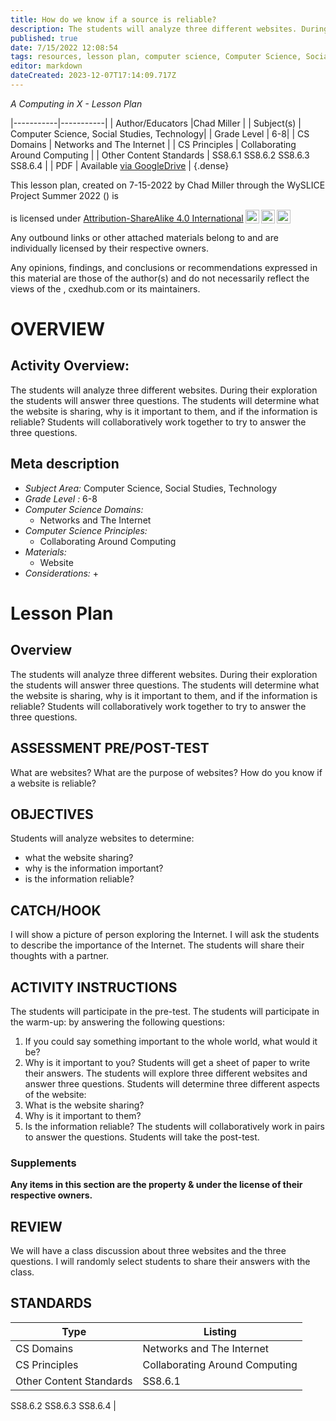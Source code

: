 ```yaml
---
title: How do we know if a source is reliable?
description: The students will analyze three different websites. During their exploration the students will answer three questions. The students will determine what the website is sharing, why is it important to them, and if the information is reliable? Students will collaboratively work together to try to answer the three questions.
published: true
date: 7/15/2022 12:08:54
tags: resources, lesson plan, computer science, Computer Science, Social Studies, Technology 
editor: markdown
dateCreated: 2023-12-07T17:14:09.717Z
---
```

*A Computing in X - Lesson Plan*

|-----------|-----------|
| Author/Educators |Chad Miller |
| Subject(s) | Computer Science, Social Studies, Technology|
| Grade Level | 6-8|
| CS Domains | Networks and The Internet |
| CS Principles | Collaborating Around Computing |
| Other Content Standards | SS8.6.1
SS8.6.2
SS8.6.3
SS8.6.4 | 
| PDF | Available [via GoogleDrive]() |
{.dense}






This lesson plan, created on 7-15-2022 by Chad Miller through the  WySLICE Project Summer 2022 () is  <p xmlns:cc="http://creativecommons.org/ns#" >  is licensed under <a href="http://creativecommons.org/licenses/by-sa/4.0/?ref=chooser-v1" target="_blank" rel="license noopener noreferrer" style="display:inline-block;">Attribution-ShareAlike 4.0 International<img style="height:22px!important;margin-left:3px;vertical-align:text-bottom;" src="https://mirrors.creativecommons.org/presskit/icons/cc.svg?ref=chooser-v1"><img style="height:22px!important;margin-left:3px;vertical-align:text-bottom;" src="https://mirrors.creativecommons.org/presskit/icons/by.svg?ref=chooser-v1"><img style="height:22px!important;margin-left:3px;vertical-align:text-bottom;" src="https://mirrors.creativecommons.org/presskit/icons/sa.svg?ref=chooser-v1"></a></p>


Any outbound links or other attached materials belong to and are individually licensed by their respective owners. 


Any opinions, findings, and conclusions or recommendations expressed in this material are those of the author(s) and do not necessarily reflect the views of the , cxedhub.com or its maintainers.


# OVERVIEW
## Activity Overview:  
The students will analyze three different websites. During their exploration the students will answer three questions. The students will determine what the website is sharing, why is it important to them, and if the information is reliable? Students will collaboratively work together to try to answer the three questions.
## Meta description
+ *Subject Area:* Computer Science, Social Studies, Technology 
+ *Grade Level :* 6-8 
+ *Computer Science Domains:*
   + Networks and The Internet
+ *Computer Science Principles:*
   + Collaborating Around Computing
+ *Materials:* 
   + Website
+ *Considerations:*
   + 


# Lesson Plan
## Overview
The students will analyze three different websites. During their exploration the students will answer three questions. The students will determine what the website is sharing, why is it important to them, and if the information is reliable? Students will collaboratively work together to try to answer the three questions.
## ASSESSMENT PRE/POST-TEST
What are websites?
What are the purpose of websites?
How do you know if a website is reliable?
## OBJECTIVES
Students will analyze websites to determine:
- what the website sharing?
- why is the information important?
- is the information reliable?


## CATCH/HOOK
I will show a picture of person exploring the Internet. I will ask the students to describe the importance of the Internet. The students will share their thoughts with a partner.


## ACTIVITY INSTRUCTIONS
The students will participate in the pre-test. The students will participate in the warm-up: 
by answering the following questions: 
1. If  you could say something important to the whole world, what would it be? 
2. Why is it important to you?
Students will get a sheet of paper to write their answers. The students will explore three different websites and answer three questions. Students will determine three different aspects of the website:
1. What is the website sharing?
2. Why is it important to them?
3. Is the information reliable?
The students will collaboratively work in pairs to answer the questions. Students will take the post-test.


### Supplements
**Any items in this section are the property & under the license of their respective owners.**






## REVIEW
We will have a class discussion about three websites and the three questions. I will randomly select students to share their answers with the class.
## STANDARDS        
| Type | Listing | 
|-----------|-----------|
| CS Domains  | Networks and The Internet|
| CS Principles   | Collaborating Around Computing|
| Other Content Standards | SS8.6.1
SS8.6.2
SS8.6.3
SS8.6.4  |